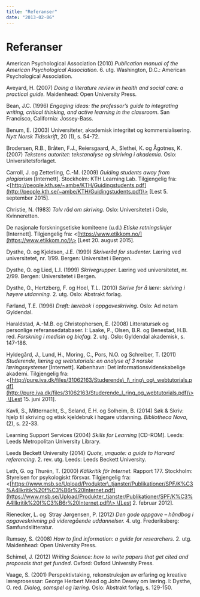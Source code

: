 ```yaml
---
title: "Referanser"
date: "2013-02-06"
---
```


# Referanser

American Psychological Association (2010) _Publication manual of the American Psychological Association._ 6\. utg. Washington, D.C.: American Psychological Association.

Aveyard, H. (2007) _Doing a literature review in health and social care: a practical guide._ Maidenhead: Open University Press.

Bean, J.C. (1996) _Engaging ideas: the professor’s guide to integrating writing, critical thinking, and active learning in the classroom_. San Francisco, California: Jossey-Bass.

Benum, E. (2003) Universiteter, akademisk integritet og kommersialisering. _Nytt Norsk Tidsskrift_, 20 (1), s. 54-72.

Brodersen, R.B., Bråten, F.J., Reiersgaard, A., Slethei, K. og Ågotnes, K. (2007) _Tekstens autoritet: tekstanalyse og skriving i akademia_. Oslo: Universitetsforlaget.

Carroll, J. og Zetterling, C.-M. (2009) _Guiding students away from plagiarism_ \[Internett\]. Stockholm: KTH Learning Lab. Tilgjengelig fra: <[http://people.kth.se/~ambe/KTH/Guidingstudents.pdf](http://people.kth.se/~ambe/KTH/Guidingstudents.pdf)\> \[Lest 5. september 2015\].

Christie, N. (1983) _Tolv råd om skriving._ Oslo: Universitetet i Oslo, Kvinneretten.

De nasjonale forskningsetiske komiteene (u.d.) _Etiske retningslinjer_ \[Internett\]. Tilgjengelig fra: <[https://www.etikkom.no/](https://www.etikkom.no/)\> \[Lest 20. august 2015\].

Dysthe, O. og Kjeldsen, J.E. (1999) _Skriveråd for studenter._ Læring ved universitetet, nr. 1/99. Bergen: Universitet i Bergen.

Dysthe, O. og Lied, L.I. (1999) _Skrivegrupper._ Læring ved universitetet, nr. 2/99. Bergen: Universitetet i Bergen.

Dysthe, O., Hertzberg, F. og Hoel, T.L. (2010) _Skrive for å lære: skriving i høyere utdanning._ 2\. utg. Oslo: Abstrakt forlag.

Førland, T.E. (1996) _Drøft: lærebok i oppgaveskriving_. Oslo: Ad notam Gyldendal.

Haraldstad, A.-M.B. og Christophersen, E. (2008) Litteratursøk og personlige referansedatabaser. I: Laake, P., Olsen, B.R. og Benestad, H.B. red. _Forskning i medisin og biofag._ 2. utg. Oslo: Gyldendal akademisk, s. 147-186.

Hyldegård, J., Lund, H., Moring, C., Pors, N.O. og Schreiber, T. (2011) _Studerende, læring og webtutorials: en analyse af 3 norske læringssystemer_ \[Internett\]. København: Det informationsvidenskabelige akademi. Tilgjengelig fra: <[http://pure.iva.dk/files/31062163/Studerende\_l\_ring\_og\_webtutorials.pdf](http://pure.iva.dk/files/31062163/Studerende_l_ring_og_webtutorials.pdf)\> \[Lest 15. juni 2011\].

Kavli, S., Mitternacht, S., Seland, E.H. og Solheim, B. (2014) Søk & Skriv: hjelp til skriving og etisk kjeldebruk i høgare utdanning. _Bibliotheca Nova_, (2), s. 22-33.

Learning Support Services (2004) _Skills for Learning_ \[CD-ROM\]. Leeds: Leeds Metropolitan University Library.

Leeds Beckett University (2014) _Quote, unquote: a guide to Harvard referencing_. 2. rev. utg. Leeds: Leeds Beckett University.

Leth, G. og Thurén, T. (2000) _Källkritik för Internet._ Rapport 177. Stockholm: Styrelsen for psykologiskt försvar. Tilgjengelig fra: <[https://www.msb.se/Upload/Produkter\_tjanster/Publikationer/SPF/K%C3%A4llkritik%20f%C3%B6r%20Internet.pdf](https://www.msb.se/Upload/Produkter_tjanster/Publikationer/SPF/K%C3%A4llkritik%20f%C3%B6r%20Internet.pdf)\> \[Lest 2. februar 2012\].

Rienecker, L. og  Stray Jørgensen, P. (2012) _Den gode oppgave – håndbog i opgaveskrivning på videregående uddannelser._ 4. utg. Frederiksberg: Samfundslitteratur.

Rumsey, S. (2008) _How to find information: a guide for researchers._ 2\. utg. Maidenhead: Open University Press.

Schimel, J. (2012) _Writing Science: how to write papers that get cited and proposals that get funded_. Oxford: Oxford University Press.

Vaage, S. (2001) Perspektivtaking, rekonstruksjon av erfaring og kreative læreprosessar: George Herbert Mead og John Dewey om læring. I: Dysthe, O. red. _Dialog, samspel og læring_. Oslo: Abstrakt forlag, s. 129-150.
